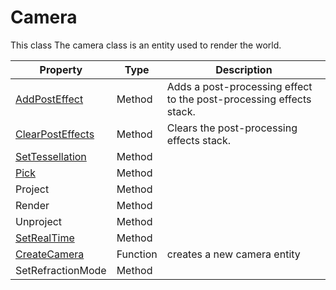 # Camera #
This class The camera class is an entity used to render the world.

| Property | Type | Description |
| ----- | ----- | ----- |
| [AddPostEffect](Camera_AddPostEffect.md) | Method | Adds a post-processing effect to the post-processing effects stack. | 
| [ClearPostEffects](ClearPostEffects.md) | Method | Clears the post-processing effects stack. |
| [SetTessellation](Camera_SetTessellation.md) | Method |  |
| [Pick](Camera_Pick.md) | Method | |
| Project | Method | |
| Render | Method | |
| Unproject | Method | |
| [SetRealTime](Camera_SetRealTime.md) | Method | |
| [CreateCamera](CreateCamera.md) | Function | creates a new camera entity |
 | SetRefractionMode | Method | |
